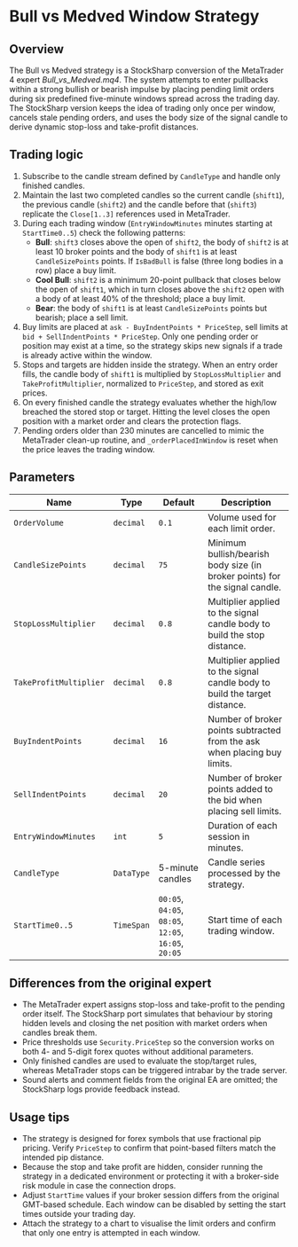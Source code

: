 # Bull vs Medved Window Strategy

## Overview
The Bull vs Medved strategy is a StockSharp conversion of the MetaTrader 4 expert *Bull_vs_Medved.mq4*. The system attempts to
enter pullbacks within a strong bullish or bearish impulse by placing pending limit orders during six predefined five-minute
windows spread across the trading day. The StockSharp version keeps the idea of trading only once per window, cancels stale
pending orders, and uses the body size of the signal candle to derive dynamic stop-loss and take-profit distances.

## Trading logic
1. Subscribe to the candle stream defined by `CandleType` and handle only finished candles.
2. Maintain the last two completed candles so the current candle (`shift1`), the previous candle (`shift2`) and the candle
   before that (`shift3`) replicate the `Close[1..3]` references used in MetaTrader.
3. During each trading window (`EntryWindowMinutes` minutes starting at `StartTime0..5`) check the following patterns:
   - **Bull**: `shift3` closes above the open of `shift2`, the body of `shift2` is at least 10 broker points and the body of
     `shift1` is at least `CandleSizePoints` points. If `IsBadBull` is false (three long bodies in a row) place a buy limit.
   - **Cool Bull**: `shift2` is a minimum 20-point pullback that closes below the open of `shift1`, which in turn closes above
     the `shift2` open with a body of at least 40% of the threshold; place a buy limit.
   - **Bear**: the body of `shift1` is at least `CandleSizePoints` points but bearish; place a sell limit.
4. Buy limits are placed at `ask - BuyIndentPoints * PriceStep`, sell limits at `bid + SellIndentPoints * PriceStep`. Only one
   pending order or position may exist at a time, so the strategy skips new signals if a trade is already active within the
   window.
5. Stops and targets are hidden inside the strategy. When an entry order fills, the candle body of `shift1` is multiplied by
   `StopLossMultiplier` and `TakeProfitMultiplier`, normalized to `PriceStep`, and stored as exit prices.
6. On every finished candle the strategy evaluates whether the high/low breached the stored stop or target. Hitting the level
   closes the open position with a market order and clears the protection flags.
7. Pending orders older than 230 minutes are cancelled to mimic the MetaTrader clean-up routine, and `_orderPlacedInWindow` is
   reset when the price leaves the trading window.

## Parameters
| Name | Type | Default | Description |
| --- | --- | --- | --- |
| `OrderVolume` | `decimal` | `0.1` | Volume used for each limit order. |
| `CandleSizePoints` | `decimal` | `75` | Minimum bullish/bearish body size (in broker points) for the signal candle. |
| `StopLossMultiplier` | `decimal` | `0.8` | Multiplier applied to the signal candle body to build the stop distance. |
| `TakeProfitMultiplier` | `decimal` | `0.8` | Multiplier applied to the signal candle body to build the target distance. |
| `BuyIndentPoints` | `decimal` | `16` | Number of broker points subtracted from the ask when placing buy limits. |
| `SellIndentPoints` | `decimal` | `20` | Number of broker points added to the bid when placing sell limits. |
| `EntryWindowMinutes` | `int` | `5` | Duration of each session in minutes. |
| `CandleType` | `DataType` | 5-minute candles | Candle series processed by the strategy. |
| `StartTime0..5` | `TimeSpan` | `00:05`, `04:05`, `08:05`, `12:05`, `16:05`, `20:05` | Start time of each trading window. |

## Differences from the original expert
- The MetaTrader expert assigns stop-loss and take-profit to the pending order itself. The StockSharp port simulates that
  behaviour by storing hidden levels and closing the net position with market orders when candles break them.
- Price thresholds use `Security.PriceStep` so the conversion works on both 4- and 5-digit forex quotes without additional
  parameters.
- Only finished candles are used to evaluate the stop/target rules, whereas MetaTrader stops can be triggered intrabar by the
  trade server.
- Sound alerts and comment fields from the original EA are omitted; the StockSharp logs provide feedback instead.

## Usage tips
- The strategy is designed for forex symbols that use fractional pip pricing. Verify `PriceStep` to confirm that point-based
  filters match the intended pip distance.
- Because the stop and take profit are hidden, consider running the strategy in a dedicated environment or protecting it with a
  broker-side risk module in case the connection drops.
- Adjust `StartTime` values if your broker session differs from the original GMT-based schedule. Each window can be disabled by
  setting the start times outside your trading day.
- Attach the strategy to a chart to visualise the limit orders and confirm that only one entry is attempted in each window.
